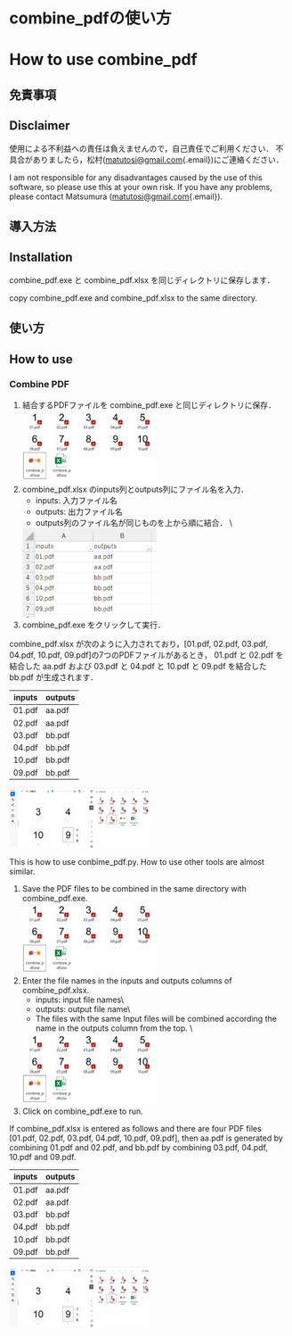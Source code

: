 # combine_pdfの使い方

# How to use combine_pdf

## 免責事項

## Disclaimer

使用による不利益への責任は負えませんので，自己責任でご利用ください． 不具合がありましたら，松村([matutosi\@gmail.com](mailto:matutosi@gmail.com){.email})にご連絡ください．

I am not responsible for any disadvantages caused by the use of this software, so please use this at your own risk. If you have any problems, please contact Matsumura ([matutosi\@gmail.com](mailto:matutosi@gmail.com){.email}).

## 導入方法

## Installation

combine_pdf.exe と combine_pdf.xlsx を同じディレクトリに保存します．

copy combine_pdf.exe and combine_pdf.xlsx to the same directory.

## 使い方

## How to use

### Combine PDF

1.  結合するPDFファイルを combine_pdf.exe と同じディレクトリに保存．\
    <img src="before.png" width="50%"/>
2.  combine_pdf.xlsx のinputs列とoutputs列にファイル名を入力．
    -   inputs: 入力ファイル名
    -   outputs: 出力ファイル名
    -   outputs列のファイル名が同じものを上から順に結合． \
    <img src="setting.png" width="50%"/>
3.  combine_pdf.exe をクリックして実行．

combine_pdf.xlsx が次のように入力されており，[01.pdf, 02.pdf, 03.pdf, 04.pdf, 10.pdf, 09.pdf]の7つのPDFファイルがあるとき， 01.pdf と 02.pdf を結合した aa.pdf および 03.pdf と 04.pdf と 10.pdf と 09.pdf を結合したbb.pdf が生成されます．

| inputs | outputs |
|--------|---------|
| 01.pdf | aa.pdf  |
| 02.pdf | aa.pdf  |
| 03.pdf | bb.pdf  |
| 04.pdf | bb.pdf  |
| 10.pdf | bb.pdf  |
| 09.pdf | bb.pdf  |

<img src="after.png" width="50%"/>

This is how to use conbime_pdf.py. How to use other tools are almost similar.

1.  Save the PDF files to be combined in the same directory with combine_pdf.exe.\
    <img src="before.png" width="50%"/>
2.  Enter the file names in the inputs and outputs columns of combine_pdf.xlsx.
    -   inputs: input file names\
    -   outputs: output file name\
    -   The files with the same Input files will be combined according the name in the outputs column from the top. \
    <img src="before.png" width="50%"/>
3.  Click on combine_pdf.exe to run.

If combine_pdf.xlsx is entered as follows and there are four PDF files [01.pdf, 02.pdf, 03.pdf, 04.pdf, 10.pdf, 09.pdf], then aa.pdf is generated by combining 01.pdf and 02.pdf, and bb.pdf by combining 03.pdf, 04.pdf, 10.pdf and 09.pdf.

| inputs | outputs |
|--------|---------|
| 01.pdf | aa.pdf  |
| 02.pdf | aa.pdf  |
| 03.pdf | bb.pdf  |
| 04.pdf | bb.pdf  |
| 10.pdf | bb.pdf  |
| 09.pdf | bb.pdf  |

<img src="after.png" width="50%"/>

